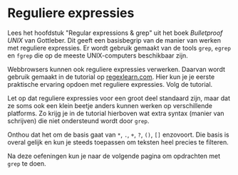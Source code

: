 # Reguliere expressies

Lees het hoofdstuk "Regular expressions & grep" uit het boek _Bulletproof UNIX_ van Gottleber.
Dit geeft een basisbegrip van de manier van werken met reguliere expressies. Er wordt gebruik gemaakt van de tools `grep`, `egrep` en `fgrep` die op de meeste UNIX-computers beschikbaar zijn.

Webbrowsers kunnen ook reguliere expressies verwerken. Daarvan wordt gebruik gemaakt in de tutorial op [regexlearn.com](https://regexlearn.com/learn/regex101). Hier kun je je eerste praktische ervaring opdoen met reguliere expressies. Volg de tutorial.

Let op dat reguliere expressies voor een groot deel standaard zijn, maar dat ze soms ook een klein beetje anders kunnen werken op verschillende platforms. Zo krijg je in de tutorial hierboven wat extra syntax (manier van schrijven) die niet ondersteund wordt door `grep`.

Onthou dat het om de basis gaat van `*`, `.`, `+`, `?`, `()`, `[]` enzovoort. Die basis is overal gelijk en kun je steeds toepassen om teksten heel precies te filteren.

Na deze oefeningen kun je naar de volgende pagina om opdrachten met `grep` te doen.


